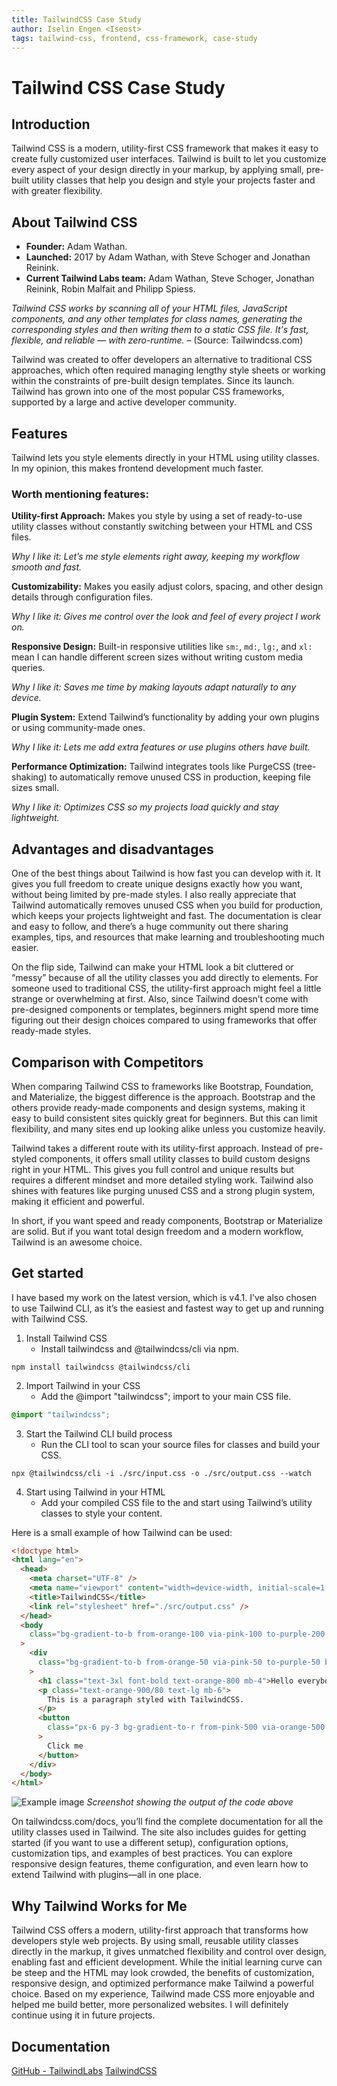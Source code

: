 ```yaml
---
title: TailwindCSS Case Study
author: Iselin Engen <Iseost>
tags: tailwind-css, frontend, css-framework, case-study
---
```


# Tailwind CSS Case Study

## Introduction

Tailwind CSS is a modern, utility-first CSS framework that makes it easy to create fully customized user interfaces. Tailwind is built to let you customize every aspect of your design directly in your markup, by applying small, pre-built utility classes that help you design and style your projects faster and with greater flexibility.

## About Tailwind CSS

- **Founder:** Adam Wathan.
- **Launched:** 2017 by Adam Wathan, with Steve Schoger and Jonathan Reinink.
- **Current Tailwind Labs team:** Adam Wathan, Steve Schoger, Jonathan Reinink, Robin Malfait and Philipp Spiess.

_Tailwind CSS works by scanning all of your HTML files, JavaScript components, and any other templates for class names, generating the corresponding styles and then writing them to a static CSS file.
It's fast, flexible, and reliable — with zero-runtime._ – (Source: Tailwindcss.com)

Tailwind was created to offer developers an alternative to traditional CSS approaches, which often required managing lengthy style sheets or working within the constraints of pre-built design templates. Since its launch. Tailwind has grown into one of the most popular CSS frameworks, supported by a large and active developer community.

## Features

Tailwind lets you style elements directly in your HTML using utility classes. In my opinion, this makes frontend development much faster.

### Worth mentioning features:

**Utility-first Approach:** Makes you style by using a set of ready-to-use utility classes without constantly switching between your HTML and CSS files.

_Why I like it:
Let’s me style elements right away, keeping my workflow smooth and fast._

**Customizability:** Makes you easily adjust colors, spacing, and other design details through configuration files.

_Why I like it:
Gives me control over the look and feel of every project I work on._

**Responsive Design:** Built-in responsive utilities like `sm:`, `md:`, `lg:`, and `xl:` mean I can handle different screen sizes without writing custom media queries.

_Why I like it:
Saves me time by making layouts adapt naturally to any device._

**Plugin System:** Extend Tailwind’s functionality by adding your own plugins or using community-made ones.

_Why I like it:
Lets me add extra features or use plugins others have built._

**Performance Optimization:** Tailwind integrates tools like PurgeCSS (tree-shaking) to automatically remove unused CSS in production, keeping file sizes small.

_Why I like it:
Optimizes CSS so my projects load quickly and stay lightweight._

## Advantages and disadvantages

One of the best things about Tailwind is how fast you can develop with it. It gives you full freedom to create unique designs exactly how you want, without being limited by pre-made styles. I also really appreciate that Tailwind automatically removes unused CSS when you build for production, which keeps your projects lightweight and fast. The documentation is clear and easy to follow, and there’s a huge community out there sharing examples, tips, and resources that make learning and troubleshooting much easier.

On the flip side, Tailwind can make your HTML look a bit cluttered or “messy” because of all the utility classes you add directly to elements. For someone used to traditional CSS, the utility-first approach might feel a little strange or overwhelming at first. Also, since Tailwind doesn’t come with pre-designed components or templates, beginners might spend more time figuring out their design choices compared to using frameworks that offer ready-made styles.

## Comparison with Competitors

When comparing Tailwind CSS to frameworks like Bootstrap, Foundation, and Materialize, the biggest difference is the approach. Bootstrap and the others provide ready-made components and design systems, making it easy to build consistent sites quickly great for beginners. But this can limit flexibility, and many sites end up looking alike unless you customize heavily.

Tailwind takes a different route with its utility-first approach. Instead of pre-styled components, it offers small utility classes to build custom designs right in your HTML. This gives you full control and unique results but requires a different mindset and more detailed styling work. Tailwind also shines with features like purging unused CSS and a strong plugin system, making it efficient and powerful.

In short, if you want speed and ready components, Bootstrap or Materialize are solid. But if you want total design freedom and a modern workflow, Tailwind is an awesome choice.

## Get started

I have based my work on the latest version, which is v4.1. I’ve also chosen to use Tailwind CLI, as it’s the easiest and fastest way to get up and running with Tailwind CSS.

1. Install Tailwind CSS
   - Install tailwindcss and @tailwindcss/cli via npm.

```Terminal
npm install tailwindcss @tailwindcss/cli
```

2. Import Tailwind in your CSS
   - Add the @import "tailwindcss"; import to your main CSS file.

```src/input.css
@import "tailwindcss";
```

3. Start the Tailwind CLI build process
   - Run the CLI tool to scan your source files for classes and build your CSS.

```Terminal
npx @tailwindcss/cli -i ./src/input.css -o ./src/output.css --watch
```

4. Start using Tailwind in your HTML
   - Add your compiled CSS file to the <head> and start using Tailwind’s utility classes to style your content.

Here is a small example of how Tailwind can be used:

```html
<!doctype html>
<html lang="en">
  <head>
    <meta charset="UTF-8" />
    <meta name="viewport" content="width=device-width, initial-scale=1.0" />
    <title>TailwindCSS</title>
    <link rel="stylesheet" href="./src/output.css" />
  </head>
  <body
    class="bg-gradient-to-b from-orange-100 via-pink-100 to-purple-200 min-h-screen flex items-center justify-center"
  >
    <div
      class="bg-gradient-to-b from-orange-50 via-pink-50 to-purple-50 border border-orange-200 rounded-2xl shadow-xl p-8 max-w-sm w-full text-center shadow-[0_0_40px_rgba(255,182,193,0.6)]"
    >
      <h1 class="text-3xl font-bold text-orange-800 mb-4">Hello everybody!</h1>
      <p class="text-orange-900/80 text-lg mb-6">
        This is a paragraph styled with TailwindCSS.
      </p>
      <button
        class="px-6 py-3 bg-gradient-to-r from-pink-500 via-orange-500 to-yellow-400 text-white font-semibold rounded-lg shadow-md hover:shadow-lg hover:scale-105 hover:brightness-110 transition-transform duration-300 w-full"
      >
        Click me
      </button>
    </div>
  </body>
</html>
```

![Example image](/src/assets/frameworks/css/code-example-iselin.png)
_Screenshot showing the output of the code above_

On tailwindcss.com/docs, you’ll find the complete documentation for all the utility classes used in Tailwind. The site also includes guides for getting started (if you want to use a different setup), configuration options, customization tips, and examples of best practices. You can explore responsive design features, theme configuration, and even learn how to extend Tailwind with plugins—all in one place.

## Why Tailwind Works for Me

Tailwind CSS offers a modern, utility-first approach that transforms how developers style web projects. By using small, reusable utility classes directly in the markup, it gives unmatched flexibility and control over design, enabling fast and efficient development. While the initial learning curve can be steep and the HTML may look crowded, the benefits of customization, responsive design, and optimized performance make Tailwind a powerful choice. Based on my experience, Tailwind made CSS more enjoyable and helped me build better, more personalized websites. I will definitely continue using it in future projects.

## Documentation

[GitHub - TailwindLabs](https://github.com/tailwindlabs/tailwindcss)
[TailwindCSS](https://tailwindcss.com/)

[def]: src
